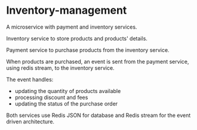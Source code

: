 # Inventory-management

A microservice with payment and inventory services.

Inventory service to store products and products' details.

Payment service to purchase products from the inventory service.

When products are purchased, an event is sent from the payment service, using redis stream, to the inventory service.

The event handles:
- updating the quantity of products available
- processing discount and fees
- updating the status of the purchase order

Both services use Redis JSON for database and Redis stream for the event driven architecture.

